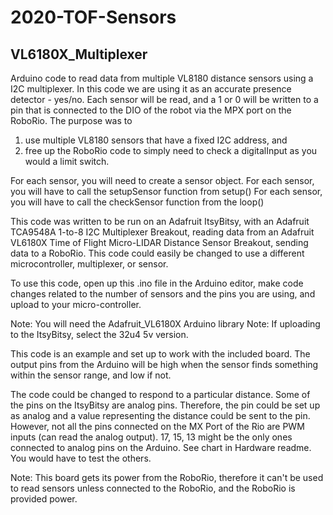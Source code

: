 # 2020-TOF-Sensors
## VL6180X_Multiplexer

Arduino code to read data from multiple VL8180 distance sensors using a I2C multiplexer.
In this code we are using it as an accurate presence detector - yes/no.
Each sensor will be read, and a 1 or 0 will be written to a pin that is
connected to the DIO of the robot via the MPX port on the RoboRio. The purpose
was to 

1. use multiple VL8180 sensors that have a fixed I2C address, and 
2. free up the RoboRio code to simply need to check a digitalInput as you would a limit switch.

For each sensor, you will need to create a sensor object.
For each sensor, you will have to call the setupSensor function from setup()
For each sensor, you will have to call the checkSensor function from the loop()

This code was written to be run on an Adafruit ItsyBitsy, with an Adafruit
TCA9548A 1-to-8 I2C Multiplexer Breakout, reading data from an Adafruit 
VL6180X Time of Flight Micro-LIDAR Distance Sensor Breakout, sending data to
a RoboRio. This code could easily be changed to use a different microcontroller,
multiplexer, or sensor. 

To use this code, open up this .ino file in the Arduino editor, make code changes
related to the number of sensors and the pins you are using, and upload to your micro-controller.

Note: You will need the Adafruit_VL6180X Arduino library
Note: If uploading to the ItsyBitsy, select the 32u4 5v version.

This code is an example and set up to work with the included board. The output pins from the Arduino will be high when the sensor finds something within the sensor range, and low if not. 

The code could be changed to respond to a particular distance. Some of the pins on the ItsyBitsy are analog pins. Therefore, the pin could be set up as analog and a value representing the distance could be sent to the pin. However, not all the pins connected on the MX Port of the Rio are PWM inputs (can read the analog output). 17, 15, 13 might be the only ones connected to analog pins on the Arduino. See chart in Hardware readme. You would have to test the others.

Note: This board gets its power from the RoboRio, therefore it can't be used to read sensors unless connected to the RoboRio, and the RoboRio is provided power.
